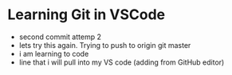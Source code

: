 # Learning Git in VSCode
- second commit attemp 2
- lets try this again. Trying to push to origin git master
- i am learning to code
- line that i will pull into my VS code (adding from GitHub editor)
